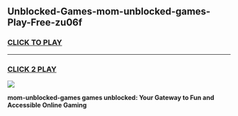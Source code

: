 
## Unblocked-Games-mom-unblocked-games-Play-Free-zu06f
<h3>
<a href="https://premium76.site?title=mom-unblocked-games&ref=20A">CLICK TO PLAY</a></h3>
<hr>

<h3>
<a href="https://premium76.site?title=mom-unblocked-games&ref=20A">CLICK 2 PLAY</a>
  
</h3>

<a href="https://premium76.site?title=mom-unblocked-games&ref=20A"><img src="https://clearcache.store/games.png"></a>


**mom-unblocked-games games unblocked: Your Gateway to Fun and Accessible Online Gaming**
